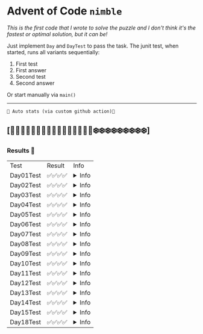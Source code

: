 # Advent of Code `nimble`

*This is the first code that I wrote to solve the puzzle and I don't think it's the fastest or optimal solution, but it can be!*

Just implement `Day` and `DayTest` to pass the task.
The junit test, when started, runs all variants sequentially:
1. First test
2. First answer
3. Second test
4. Second answer

Or start manually via `main()`

---
`🔻 Аuto stats (via custom github action)🔻`

## [🎄🎄🎄🎄🎄🎄🎄🎄🎄🎄🎄🎄🎄🎄🎄🎄❄️❄️❄️❄️❄️❄️❄️❄️❄️]

### Results 📝 

<table><tr><td>Test</td><td>Result</td><td>Info</td></tr><tr><td>Day01Test</td><td>✅✅✅✅</td><td><details><summary>Info</summary>1. First task -> Test SUCCESSFUL  <br>2. First task -> Answer SUCCESSFUL  <br>3. Second task -> Test SUCCESSFUL  <br>4. Second task -> Answer SUCCESSFUL  </details></td></tr><tr><td>Day02Test</td><td>✅✅✅✅</td><td><details><summary>Info</summary>1. First task -> Test SUCCESSFUL  <br>2. First task -> Answer SUCCESSFUL  <br>3. Second task -> Test SUCCESSFUL  <br>4. Second task -> Answer SUCCESSFUL  </details></td></tr><tr><td>Day03Test</td><td>✅✅✅✅</td><td><details><summary>Info</summary>1. First task -> Test SUCCESSFUL  <br>2. First task -> Answer SUCCESSFUL  <br>3. Second task -> Test SUCCESSFUL  <br>4. Second task -> Answer SUCCESSFUL  </details></td></tr><tr><td>Day04Test</td><td>✅✅✅✅</td><td><details><summary>Info</summary>1. First task -> Test SUCCESSFUL  <br>2. First task -> Answer SUCCESSFUL  <br>3. Second task -> Test SUCCESSFUL  <br>4. Second task -> Answer SUCCESSFUL  </details></td></tr><tr><td>Day05Test</td><td>✅✅✅✅</td><td><details><summary>Info</summary>1. First task -> Test SUCCESSFUL  <br>2. First task -> Answer SUCCESSFUL  <br>3. Second task -> Test SUCCESSFUL  <br>4. Second task -> Answer SUCCESSFUL  </details></td></tr><tr><td>Day06Test</td><td>✅✅✅✅</td><td><details><summary>Info</summary>1. First task -> Test SUCCESSFUL  <br>2. First task -> Answer SUCCESSFUL  <br>3. Second task -> Test SUCCESSFUL  <br>4. Second task -> Answer SUCCESSFUL  </details></td></tr><tr><td>Day07Test</td><td>✅✅✅✅</td><td><details><summary>Info</summary>1. First task -> Test SUCCESSFUL  <br>2. First task -> Answer SUCCESSFUL  <br>3. Second task -> Test SUCCESSFUL  <br>4. Second task -> Answer SUCCESSFUL  </details></td></tr><tr><td>Day08Test</td><td>✅✅✅✅</td><td><details><summary>Info</summary>1. First task -> Test SUCCESSFUL  <br>2. First task -> Answer SUCCESSFUL  <br>3. Second task -> Test SUCCESSFUL  <br>4. Second task -> Answer SUCCESSFUL  </details></td></tr><tr><td>Day09Test</td><td>✅✅✅✅</td><td><details><summary>Info</summary>1. First task -> Test SUCCESSFUL  <br>2. First task -> Answer SUCCESSFUL  <br>3. Second task -> Test SUCCESSFUL  <br>4. Second task -> Answer SUCCESSFUL  </details></td></tr><tr><td>Day10Test</td><td>✅✅✅✅</td><td><details><summary>Info</summary>1. First task -> Test SUCCESSFUL  <br>2. First task -> Answer SUCCESSFUL  <br>3. Second task -> Test SUCCESSFUL  <br>4. Second task -> Answer SUCCESSFUL  </details></td></tr><tr><td>Day11Test</td><td>✅✅✅✅</td><td><details><summary>Info</summary>1. First task -> Test SUCCESSFUL  <br>2. First task -> Answer SUCCESSFUL  <br>3. Second task -> Test SUCCESSFUL  <br>4. Second task -> Answer SUCCESSFUL  </details></td></tr><tr><td>Day12Test</td><td>✅✅✅✅</td><td><details><summary>Info</summary>1. First task -> Test SUCCESSFUL  <br>2. First task -> Answer SUCCESSFUL  <br>3. Second task -> Test SUCCESSFUL  <br>4. Second task -> Answer SUCCESSFUL  </details></td></tr><tr><td>Day13Test</td><td>✅✅✅✅</td><td><details><summary>Info</summary>1. First task -> Test SUCCESSFUL  <br>2. First task -> Answer SUCCESSFUL  <br>3. Second task -> Test SUCCESSFUL  <br>4. Second task -> Answer SUCCESSFUL  </details></td></tr><tr><td>Day14Test</td><td>✅✅✅✅</td><td><details><summary>Info</summary>1. First task -> Test SUCCESSFUL  <br>2. First task -> Answer SUCCESSFUL  <br>3. Second task -> Test SUCCESSFUL  <br>4. Second task -> Answer SUCCESSFUL  </details></td></tr><tr><td>Day15Test</td><td>✅✅✅✅</td><td><details><summary>Info</summary>1. First task -> Test SUCCESSFUL  <br>2. First task -> Answer SUCCESSFUL  <br>3. Second task -> Test SUCCESSFUL  <br>4. Second task -> Answer SUCCESSFUL  </details></td></tr><tr><td>Day18Test</td><td>✅✅✅✅</td><td><details><summary>Info</summary>1. First task -> Test SUCCESSFUL  <br>2. First task -> Answer SUCCESSFUL  <br>3. Second task -> Test SUCCESSFUL  <br>4. Second task -> Answer SUCCESSFUL  </details></td></tr></table>